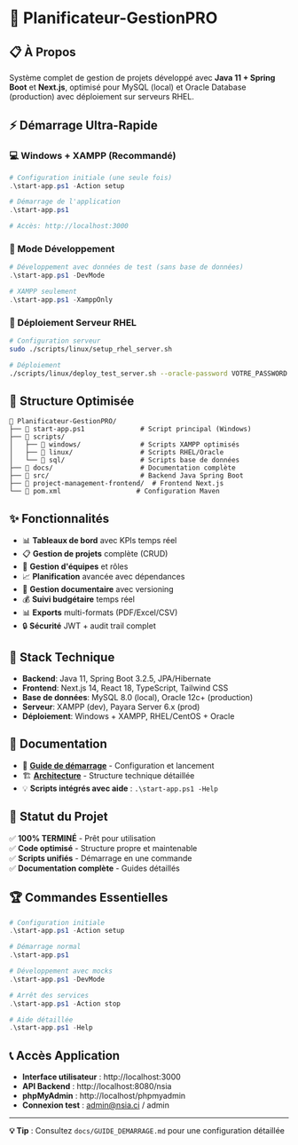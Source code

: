 # 🚀 Planificateur-GestionPRO

## 📋 À Propos
Système complet de gestion de projets développé avec **Java 11 + Spring Boot** et **Next.js**, optimisé pour MySQL (local) et Oracle Database (production) avec déploiement sur serveurs RHEL.

## ⚡ Démarrage Ultra-Rapide

### 💻 Windows + XAMPP (Recommandé)
```powershell
# Configuration initiale (une seule fois)
.\start-app.ps1 -Action setup

# Démarrage de l'application
.\start-app.ps1

# Accès: http://localhost:3000
```

### 🧪 Mode Développement
```powershell
# Développement avec données de test (sans base de données)
.\start-app.ps1 -DevMode

# XAMPP seulement
.\start-app.ps1 -XamppOnly
```

### 🐧 Déploiement Serveur RHEL
```bash
# Configuration serveur
sudo ./scripts/linux/setup_rhel_server.sh

# Déploiement
./scripts/linux/deploy_test_server.sh --oracle-password VOTRE_PASSWORD
```

## 📁 Structure Optimisée

```
📁 Planificateur-GestionPRO/
├── 🚀 start-app.ps1              # Script principal (Windows)
├── 📁 scripts/
│   ├── 📁 windows/               # Scripts XAMPP optimisés
│   ├── 📁 linux/                 # Scripts RHEL/Oracle
│   └── 📁 sql/                   # Scripts base de données
├── 📁 docs/                      # Documentation complète  
├── 📁 src/                       # Backend Java Spring Boot
├── 📁 project-management-frontend/  # Frontend Next.js
└── 📄 pom.xml                   # Configuration Maven
```

## ✨ Fonctionnalités

- 📊 **Tableaux de bord** avec KPIs temps réel
- 📋 **Gestion de projets** complète (CRUD)
- 👥 **Gestion d'équipes** et rôles
- 📈 **Planification** avancée avec dépendances
- 📁 **Gestion documentaire** avec versioning
- 💰 **Suivi budgétaire** temps réel
- 📊 **Exports** multi-formats (PDF/Excel/CSV)
- 🔒 **Sécurité** JWT + audit trail complet

## 🔧 Stack Technique

- **Backend**: Java 11, Spring Boot 3.2.5, JPA/Hibernate
- **Frontend**: Next.js 14, React 18, TypeScript, Tailwind CSS
- **Base de données**: MySQL 8.0 (local), Oracle 12c+ (production)
- **Serveur**: XAMPP (dev), Payara Server 6.x (prod)
- **Déploiement**: Windows + XAMPP, RHEL/CentOS + Oracle

## 📖 Documentation

- 🚀 **[Guide de démarrage](docs/GUIDE_DEMARRAGE.md)** - Configuration et lancement
- 🏗️ **[Architecture](docs/ARCHITECTURE.md)** - Structure technique détaillée
- 💡 **Scripts intégrés avec aide** : `.\start-app.ps1 -Help`

## 🎯 Statut du Projet

✅ **100% TERMINÉ** - Prêt pour utilisation  
✅ **Code optimisé** - Structure propre et maintenable  
✅ **Scripts unifiés** - Démarrage en une commande  
✅ **Documentation complète** - Guides détaillés  

## 🏆 Commandes Essentielles

```powershell
# Configuration initiale
.\start-app.ps1 -Action setup

# Démarrage normal  
.\start-app.ps1

# Développement avec mocks
.\start-app.ps1 -DevMode

# Arrêt des services
.\start-app.ps1 -Action stop

# Aide détaillée
.\start-app.ps1 -Help
```

## 📞 Accès Application

- **Interface utilisateur** : http://localhost:3000
- **API Backend** : http://localhost:8080/nsia  
- **phpMyAdmin** : http://localhost/phpmyadmin
- **Connexion test** : admin@nsia.ci / admin

---

**💡 Tip** : Consultez `docs/GUIDE_DEMARRAGE.md` pour une configuration détaillée